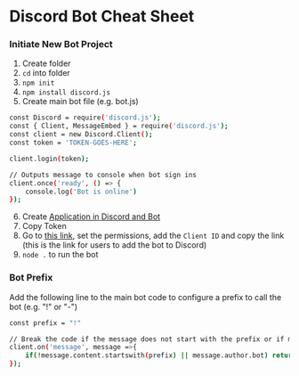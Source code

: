# Discord Bot Cheat Sheet

### Initiate New Bot Project

1. Create folder 
2. ```cd``` into folder
3. ```npm init```
4. ```npm install discord.js```
5. Create main bot file (e.g. bot.js)

```sh
const Discord = require('discord.js');
const { Client, MessageEmbed } = require('discord.js');
const client = new Discord.Client();
const token = 'TOKEN-GOES-HERE';

client.login(token);

// Outputs message to console when bot sign ins
client.once('ready', () => {
    console.log('Bot is online')
});
```

6. Create [Application in Discord and Bot](https://discord.com/developers/applications)
7. Copy Token
8. Go to [this link](https://discordapi.com/permissions.html), set the permissions, add the ```Client ID``` and copy the link (this is the link for users to add the bot to Discord)
9. ```node .``` to run the bot

### Bot Prefix

Add the following line to the main bot code to configure a prefix to call the bot (e.g. "!" or "-")

```sh
const prefix = "!"

// Break the code if the message does not start with the prefix or if message author is the bot
client.on('message', message =>{
    if(!message.content.startswith(prefix) || message.author.bot) return;
});
```
